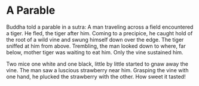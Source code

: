 # A Parable

Buddha told a parable in a sutra: A man traveling across a field encountered a tiger. He fled, the tiger after him. Coming to a precipice, he caught hold of the root of a wild vine and swung himself down over the edge. The tiger sniffed at him from above. Trembling, the man looked down to where, far below, mother tiger was waiting to eat him. Only the vine sustained him.

Two mice one white and one black, little by little started to gnaw away the vine. The man saw a luscious strawberry near him. Grasping the vine with one hand, he plucked the strawberry with the other. How sweet it tasted!

